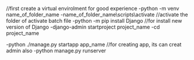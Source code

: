 //first create a virtual envirolment for good experience
-python -m venv name_of_folder_name
-name_of_folder_name\scripts\activate //activate the folder of activate batch file
-python -m pip install Django //for install new version of Django
-django-admin startproject project_name
-cd project_name 

-python ./manage.py startapp app_name  //for creating app, its can creat admin also 
-python manage.py runserver
